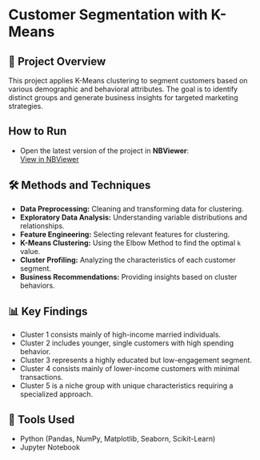 # Customer Segmentation with K-Means  

## 📌 Project Overview  
This project applies K-Means clustering to segment customers based on various demographic and behavioral attributes. The goal is to identify distinct groups and generate business insights for targeted marketing strategies.  

## How to Run  
- Open the latest version of the project in **NBViewer**:  
  [View in NBViewer](https://nbviewer.org/github/dimitar-m/credit-card-customer-segmentation/blob/master/credit-card-customer-segmentation.ipynb)
  
## 🛠 Methods and Techniques  
- **Data Preprocessing:** Cleaning and transforming data for clustering.  
- **Exploratory Data Analysis:** Understanding variable distributions and relationships.  
- **Feature Engineering:** Selecting relevant features for clustering.  
- **K-Means Clustering:** Using the Elbow Method to find the optimal `k` value.  
- **Cluster Profiling:** Analyzing the characteristics of each customer segment.  
- **Business Recommendations:** Providing insights based on cluster behaviors.  

## 📊 Key Findings  
- Cluster 1 consists mainly of high-income married individuals.  
- Cluster 2 includes younger, single customers with high spending behavior.  
- Cluster 3 represents a highly educated but low-engagement segment.  
- Cluster 4 consists mainly of lower-income customers with minimal transactions.  
- Cluster 5 is a niche group with unique characteristics requiring a specialized approach.  

## 🔧 Tools Used  
- Python (Pandas, NumPy, Matplotlib, Seaborn, Scikit-Learn)  
- Jupyter Notebook  
